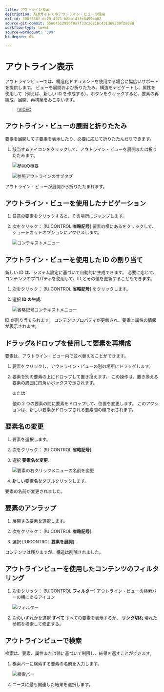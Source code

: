```yaml
---
title: アウトライン表示
description: AEMガイドでのアウトライン・ビューの使用
exl-id: 300f550f-dc79-4971-b8ba-43fe8499ea02
source-git-commit: b5e64512956f0a7f33c2021bc431d69239f2a088
workflow-type: tm+mt
source-wordcount: '399'
ht-degree: 0%

---
```


# アウトライン表示

アウトラインビューでは、構造化ドキュメントを使用する場合に幅広いサポートを提供します。 ビューを展開および折りたたみ、構造をナビゲートし、属性を使用して（例えば、新しい ID を作成する）、ボタンをクリックすると、要素の再編成、展開、再構築をおこないます。

>[!VIDEO](https://video.tv.adobe.com/v/342767)

## アウトライン・ビューの展開と折りたたみ

要素を展開して子要素を表示したり、必要に応じて折りたたんだりできます。

1. 該当するアイコンをクリックして、アウトライン・ビューを展開または折りたたみます。

   ![参照の概要](images/lesson-6/outline-collapsed-before.png)

   ![参照アウトラインのサブタブ](images/lesson-6/outline-expanded-after.png)

アウトライン・ビューが展開から折りたたまれます。

## アウトライン・ビューを使用したナビゲーション

1. 任意の要素をクリックすると、その場所にジャンプします。

2. 次をクリック： [!UICONTROL **省略記号**] 要素の横にあるをクリックして、ショートカットオプションにアクセスします。

   ![コンテキストメニュー](images/lesson-6/shortcut-options.png)

## アウトライン・ビューを使用した ID の割り当て

新しい ID は、システム設定に基づいて自動的に生成できます。 必要に応じて、コンテンツのプロパティを使用して、ID とその値を更新することもできます。

1. 次をクリック： [!UICONTROL **省略記号**] をクリックします。

2. 選択 **ID の生成**.

   ![省略記号コンテキストメニュー](images/lesson-6/ellipsis-popup.png)

ID が割り当てられます。 コンテンツプロパティが更新され、要素と属性の情報が表示されます。

## ドラッグ&amp;ドロップを使用して要素を再構成

要素は、アウトライン・ビュー内で並べ替えることができます。

1. 要素をクリックし、アウトライン・ビューの別の場所にドラッグします。

2. 要素を別の要素の上にドロップして置き換えます。 この操作は、置き換える要素の周囲に四角いボックスで示されます。

   または

   他の 2 つの要素の間に要素をドロップして、位置を変更します。 このアクションは、新しい要素がドロップされる要素間の線で示されます。

## 要素名の変更

1. 要素を選択します。

2. 次をクリック： [!UICONTROL **省略記号**].

3. 選択 **要素名を変更**.

   ![要素の右クリックメニューの名前を変更](images/lesson-6/rename-before.png)

4. 新しい要素名をダブルクリックします。

要素の名前が変更されました。

## 要素のアンラップ

1. 展開する要素を選択します。

2. 次をクリック： [!UICONTROL **省略記号**].

3. 選択 [!UICONTROL **要素を展開**].

コンテンツは残りますが、構造は削除されました。

## アウトラインビューを使用したコンテンツのフィルタリング

1. 次をクリック： [!UICONTROL **フィルター**] アウトライン・ビューの検索バーの横にあるアイコン

   ![フィルター](images/lesson-6/filter-icon.png)

2. 次のいずれかを選択 **すべて** すべての要素を表示するか、 **リンク切れ** 壊れた参照を検索して修正する。

## アウトラインビューで検索

検索は、要素、属性または値に基づいて制限し、結果を返すことができます。

1. 検索バーに検索する要素の名前を入力します。

   ![検索バー](images/lesson-6/search-bar.png)

2. ニーズに最も関連した結果を選択します。
